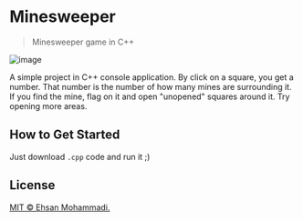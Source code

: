# Minesweeper

> Minesweeper game in C++

![image](https://github.com/ehsan-mohammadi/Minesweeper-CPP/blob/master/Image.png)

A simple project in C++ console application. By click on a square, you get a number. That number is the number of how many mines are surrounding it. If you find the mine, flag on it and open "unopened" squares around it. Try opening more areas.

## How to Get Started

Just download `.cpp` code and run it ;)

## License

[MIT © Ehsan Mohammadi.](../master/LICENSE)
